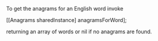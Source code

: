 To get the anagrams for an English word invoke 

[[Anagrams sharedInstance] anagramsForWord];

returning an array of words or nil if no anagrams are found.
